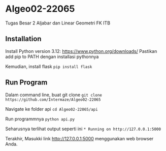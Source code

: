 # Algeo02-22065
Tugas Besar 2 Aljabar dan Linear Geometri FK ITB

## Installation

Install Python version 3.12: https://www.python.org/downloads/
Pastikan add pip to PATH dengan installasi pythonnya

Kemudian, install flask
`pip install flask`

## Run Program

Dalam command line, buat git clone
`git clone https://github.com/Intermaze/Algeo02-22065`

Navigate ke folder api
`cd Algeo02-22065/api`

Run programmnya
`python api.py`

Seharusnya terlihat output seperti ini
`* Running on http://127.0.0.1:5000`

Terakhir, Masukki link http://127.0.0.1:5000 menggunakan web browser Anda.